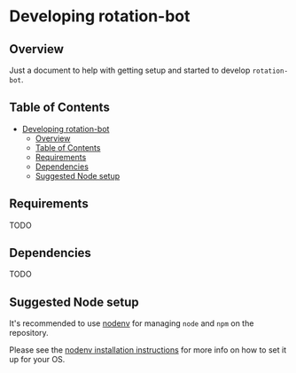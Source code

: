 # Developing rotation-bot

## Overview

Just a document to help with getting setup and started to develop `rotation-bot`.

## Table of Contents

- [Developing rotation-bot](#developing-rotation-bot)
  - [Overview](#overview)
  - [Table of Contents](#table-of-contents)
  - [Requirements](#requirements)
  - [Dependencies](#dependencies)
  - [Suggested Node setup](#suggested-node-setup)

## Requirements

TODO

## Dependencies

TODO

## Suggested Node setup

It's recommended to use [nodenv](https://github.com/nodenv/nodenv) for managing `node` and `npm` on the repository.

Please see the [nodenv installation instructions](https://github.com/nodenv/nodenv#installation) for more info on how to set it up for your OS.
